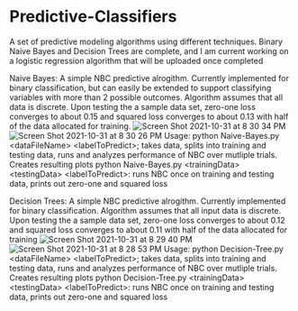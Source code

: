 # Predictive-Classifiers
A set of predictive modeling algorithms using different techniques. Binary Naive Bayes and Decision Trees are complete, and I am current working on a logistic regression
algorithm that will be uploaded once completed

Naive Bayes:
A simple NBC predictive alrogithm. Currently implemented for binary classification, but can easily be extended to support classifying variables 
with more than 2 possible outcomes. Algorithm assumes that all data is discrete. Upon testing the a sample data set, zero-one loss converges to about 0.15 and squared loss converges to about 0.13 with half of the data allocated for training.
![Screen Shot 2021-10-31 at 8 30 34 PM](https://user-images.githubusercontent.com/54636576/139606822-c1c1bfea-ebd4-4e09-8f5b-ef8bf779aa72.png)
![Screen Shot 2021-10-31 at 8 30 26 PM](https://user-images.githubusercontent.com/54636576/139606825-45923860-224f-4d42-9456-daf4cadbd216.png)
Usage: python Naive-Bayes.py \<dataFileName\> \<labelToPredict\>; takes data, splits into training and testing data, runs and analyzes performance of NBC over mutliple trials.
Creates resulting plots
python Naive-Bayes.py \<trainingData\> \<testingData\> \<labelToPredict\>: runs NBC once on training and testing data, prints out zero-one and squared loss


Decision Trees:
A simple NBC predictive alrogithm. Currently implemented for binary classification. Algorithm assumes that all input data is discrete. Upon testing the a sample data set, zero-one loss converges to about 0.12 and squared loss converges to about 0.11 with half of the data allocated for training
![Screen Shot 2021-10-31 at 8 29 40 PM](https://user-images.githubusercontent.com/54636576/139606772-ebea2b7a-aaab-4515-befb-f47d028ce9de.png)
![Screen Shot 2021-10-31 at 8 28 53 PM](https://user-images.githubusercontent.com/54636576/139606773-94c0e50c-f00f-4a9b-97db-69ec44c92698.png)
Usage: python Decision-Tree.py \<dataFileName\> \<labelToPredict\>; takes data, splits into training and testing data, runs and analyzes performance of NBC over mutliple trials. Creates resulting plots
python Decision-Tree.py \<trainingData\> \<testingData\> \<labelToPredict\>: runs NBC once on training and testing data, prints out zero-one and squared loss


